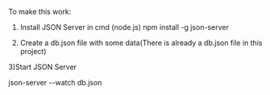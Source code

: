 To make this work:
1) Install JSON Server in cmd (node.js)
npm install -g json-server

2) Create a db.json file with some data(There is already a db.json file in this project)

3)Start JSON Server

json-server --watch db.json


